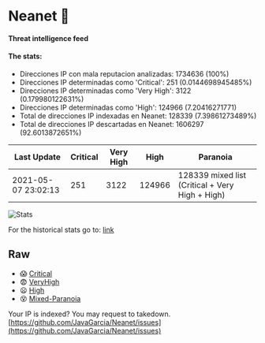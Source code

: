 # Neanet :hocho:
#### Threat intelligence feed
#### The stats:

- Direcciones IP con mala reputacion analizadas: 1734636 (100%)
- Direcciones IP determinadas como 'Critical':  251 (0.0144698945485%)
- Direcciones IP determinadas como 'Very High':  3122 (0.179980122631%)
- Direcciones IP determinadas como 'High':  124966 (7.20416271771)
- Total de direcciones IP indexadas en Neanet:  128339 (7.39861273489%)
- Total de direcciones IP descartadas en Neanet:  1606297 (92.6013872651%)

| Last Update | Critical | Very High | High | Paranoia |
| --- | --- | --- | --- | --- |
| 2021-05-07 23:02:13 | 251 | 3122 | 124966 | 128339 mixed list (Critical + Very High + High)|

![Stats](https://docs.google.com/spreadsheets/d/e/2PACX-1vSnaNMIXVabIpDJjufMlzH7poXnshF3mgd8Is1g9ytUEzVsP5my4Trn8f-xkoLLQ38xpL3HtmUexLo6/pubchart?oid=501124687&format=image)

For the historical stats go to: [link](/stats.csv)
## Raw
- :scream: [Critical](https://raw.githubusercontent.com/JavaGarcia/Neanet/master/blacklists/neanet_critical.txt)
- :fearful: [VeryHigh](https://raw.githubusercontent.com/JavaGarcia/Neanet/master/blacklists/neanet_veryHigh.txtt)
- :frowning: [High](https://raw.githubusercontent.com/JavaGarcia/Neanet/master/blacklists/neanet_high.txt)
- :dizzy_face: [Mixed-Paranoia](https://raw.githubusercontent.com/JavaGarcia/Neanet/master/blacklists/neanet_all.txt)


Your IP is indexed? You may request to takedown. [https://github.com/JavaGarcia/Neanet/issues](https://github.com/JavaGarcia/Neanet/issues)




























































































































































































































































































































































































































































































































































































































































































































































































































































































































































































































































































































































































































































































































































































































































































































































































































































































































































































































































































































































































































































































































































































































































































































































































































































































































































































































































































































































































































































































































































































































































































































































































































































































































































































































































































































































































































































































































































































































































































































































































































































































































































































































































































































































































































































































































































































































































































































































































































































































































































































































































































































































































































































































































































































































































































































































































































































































































































































































































































































































































































































































































































































































































































































































































